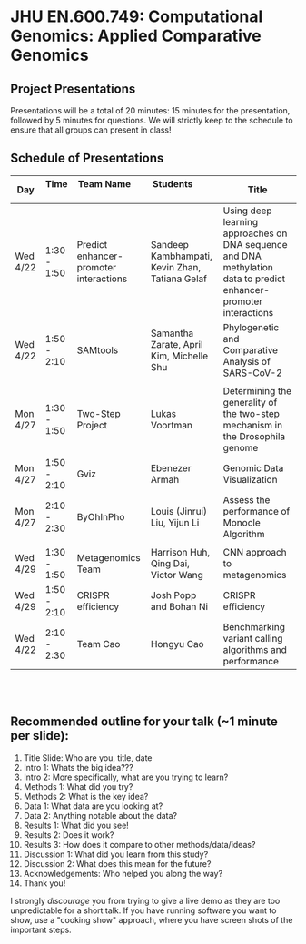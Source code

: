 # JHU EN.600.749: Computational Genomics: Applied Comparative Genomics
## Project Presentations

Presentations will be a total of 20 minutes: 15 minutes for the presentation, followed by 5 minutes for questions. We will strictly keep to the schedule to ensure that all groups can present in class! 

## Schedule of Presentations

Day     | Time      | Team Name                | Students                                 | Title 
--------|-----------|--------------------------|------------------------------------------|---------------------------------------------------------------------
Wed 4/22 | 1:30 - 1:50 | Predict enhancer-promoter interactions  |  Sandeep Kambhampati, Kevin Zhan, Tatiana Gelaf | Using deep learning approaches on DNA sequence and DNA methylation data to predict enhancer-promoter interactions
Wed 4/22 | 1:50 - 2:10 | SAMtools |  Samantha Zarate, April Kim, Michelle Shu | Phylogenetic and Comparative Analysis of SARS-CoV-2
 | | | |
Mon 4/27 | 1:30 - 1:50 | Two-Step Project | Lukas Voortman | Determining the generality of the two-step mechanism in the Drosophila genome
Mon 4/27 | 1:50 - 2:10 | Gviz  |  Ebenezer Armah  |  Genomic Data Visualization
Mon 4/27 | 2:10 - 2:30 | ByOhInPho | Louis (Jinrui) Liu, Yijun Li | Assess the performance of Monocle Algorithm
 | | | |
Wed 4/29 | 1:30 - 1:50 | Metagenomics Team | Harrison Huh, Qing Dai, Victor Wang | CNN approach to metagenomics
Wed 4/29 | 1:50 - 2:10 | CRISPR efficiency | Josh Popp and Bohan Ni | CRISPR efficiency
Wed 4/22 | 2:10 - 2:30 | Team Cao |   Hongyu Cao  |  Benchmarking variant calling algorithms and performance


    
<br>
<br>

## Recommended outline for your talk (~1 minute per slide):

1. Title Slide: Who are you, title, date
2. Intro 1: Whats the big idea???
3. Intro 2: More specifically, what are you trying to learn?
4. Methods 1: What did you try?
5. Methods 2: What is the key idea?
6. Data 1: What data are you looking at?
7. Data 2: Anything notable about the data?
8. Results 1: What did you see!
9. Results 2: Does it work?
10. Results 3: How does it compare to other methods/data/ideas?
11. Discussion 1: What did you learn from this study?
12. Discussion 2: What does this mean for the future?
13. Acknowledgements: Who helped you along the way?
14. Thank you!

I strongly *discourage* you from trying to give a live demo as they are too unpredictable for a short talk. If you have running software you want to show, use a "cooking show" approach, where you have screen shots of the important steps.    
